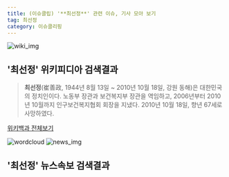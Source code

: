 ```yaml
---
title: (이슈클립) '**최선정**' 관련 이슈, 기사 모아 보기
tag: 최선정
category: 이슈클리핑
---
```

![wiki_img](https://user-images.githubusercontent.com/42597476/44503234-41136a80-a6d0-11e8-9071-6fc6418eafe4.png)
## **'**최선정**'** 위키피디아 검색결과
>**최선정**(崔善政, 1944년 8월 13일 ~ 2010년 10월 18일, 강원 동해)은 대한민국의 정치인이다. 노동부 장관과 보건복지부 장관을 역임하고, 2006년부터 2010년 10월까지 인구보건복지협회 회장을 지냈다. 2010년 10월 18일, 향년 67세로 사망하였다.

<a href="https://ko.wikipedia.org/wiki/최선정" target="_blank">위키백과 전체보기</a>

![wordcloud](https://s3.ap-northeast-2.amazonaws.com/lyrics101-wordcloud/2018-09-18-1537246180.png)
![news_img](https://user-images.githubusercontent.com/42597476/44507050-1206f400-a6e4-11e8-8d98-7ffbfebb353f.png)
## **'**최선정**'** 뉴스속보 검색결과


